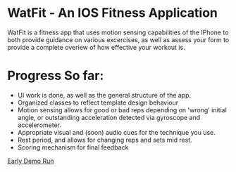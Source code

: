 # WatFit - An IOS Fitness Application

WatFit is a fitness app that uses motion sensing capabilities of the IPhone to both provide guidance on various excercises, as well as assess your form to provide a complete overiew of how effective your workout is. 

# Progress So far:
- UI work is done, as well as the general structure of the app.
- Organized classes to reflect template design behaviour
- Motion sensing allows for good or bad reps depending on 'wrong' initial angle, or outstanding acceleration detected via gyroscope and accelerometer.
- Appropriate visual and (soon) audio cues for the technique you use.
- Rest period, and allows for changing reps and sets mid rest.
- Scoring mechanism for final feedback

[Early Demo Run](https://www.youtube.com/watch?v=9hwA24xNQ9Q)
